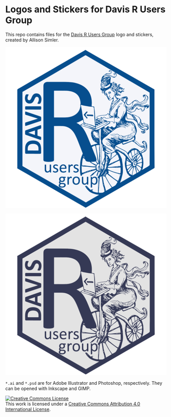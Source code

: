 # Logos and Stickers for Davis R Users Group

This repo contains files for the [Davis R Users Group](http://www.noamross.net/davis-r-users-group.html) logo and stickers, created by Allison Simler.

![](DRUG_final_cobalt.png)

![](DRUG_final_bluegrey.png)

`*.ai` and `*.psd` are for Adobe Illustrator and Photoshop, respectively.  They can be opened with Inkscape and GIMP.

<a rel="license" href="http://creativecommons.org/licenses/by/4.0/"><img alt="Creative Commons License" style="border-width:0" src="https://i.creativecommons.org/l/by/4.0/88x31.png" /></a><br />This work is licensed under a <a rel="license" href="http://creativecommons.org/licenses/by/4.0/">Creative Commons Attribution 4.0 International License</a>.
